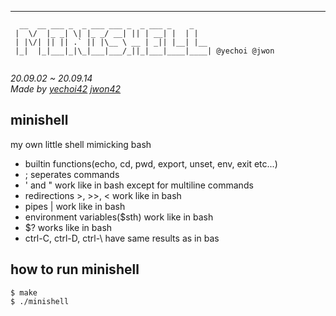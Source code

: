 __  __ ___ _  _ ___ ___ _  _ ___ _    _
```
  __  __ ___ _  _ ___ ___ _  _ ___ _    _
 |  \/  |_ _| \| |_ _/ __| || | __| |  | |
 | |\/| || || .` || |\__ \ __ | _|| |__| |__
 |_|  |_|___|_|\_|___|___/_||_|___|____|____| @yechoi @jwon
 
```

*20.09.02 ~ 20.09.14*<br>
*Made by [yechoi42](https://github.com/yechoi42) [jwon42](https://github.com/jwon42)*



## minishell

my own little shell mimicking bash

- builtin functions(echo, cd, pwd, export, unset, env, exit etc...)
- ; seperates commands 
- ' and " work like in bash except for multiline commands
- redirections \>, \>>, \< work like in bash
- pipes | work like in bash
- environment variables($sth) work like in bash
- $? works like in bash
- ctrl-C, ctrl-D, ctrl-\ have same results as in bas

### 

## how to run minishell

```
$ make
$ ./minishell
```

